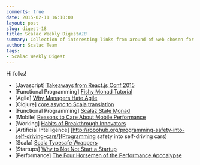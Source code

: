 ```yaml
---
comments: true
date: 2015-02-11 16:10:00
layout: post
slug: digest-18
title: Scalac Weekly Digest#18
summary: Collection of interesting links from around of web chosen for you by Scalac team
author: Scalac Team
tags:
- Scalac Weekly Digest
---
```


Hi folks!

* \[Javascript\] [Takeaways from React.js Conf 2015](http://kevinold.com/2015/01/31/takeaways-from-reactjs-conf-2015.html)
* \[Functional Programming\] [Fishy Monad Tutorial](https://maciejpirog.github.io/fishy/)
* \[Agile\] [Why Managers Hate Agile](http://www.forbes.com/sites/stevedenning/2015/01/28/more-on-why-managers-hate-agile/)
* \[Clojure\] [core.async to Scala translation](http://blog.podsnap.com/scasync.html)
* \[Functional Programming\] [Scalaz State Monad](https://www.youtube.com/watch?v=Jg3Uv_YWJqI)
* \[Mobile\] [Reasons to Care About Mobile Performance](http://www.webperformancetoday.com/2015/02/04/11-reasons-care-mobile-performance-2015-infographic/)
* \[Working\] [Habits of Breakthrough Innovators](https://medium.com/@amyjokim/5-habits-of-breakthrough-innovators-a21f04d05c56)
* \[Artificial Intelligence\] [http://robohub.org/programming-safety-into-self-driving-cars/](Programming safety into self-driving cars)
* \[Scala\] [Scala Typesafe Wrappers ](https://workday.github.io/scala/2015/02/05/scala-typesafe-wrappers/)
* \[Startups\] [Why to Not Not Start a Startup](http://www.businessinsider.com/this-graphic-will-demolish-every-excuse-you-have-for-not-founding-a-startup-2015-2)
* \[Performance\] [The Four Horsemen of the Performance Apocalypse ](http://hacksoflife.blogspot.com/2015/01/the-four-horsemen-of-performance.html)


